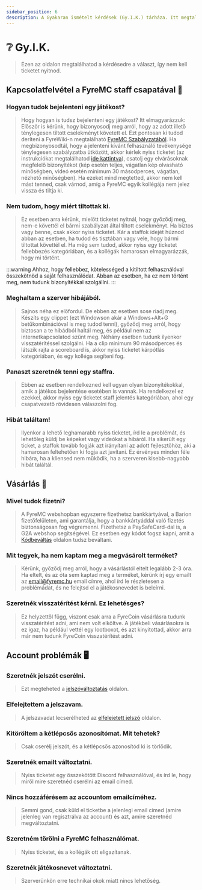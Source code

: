 ```yaml
---
sidebar_position: 6
description: A Gyakaran ismételt kérdések (Gy.I.K.) tárháza. Itt megtalálhatod a kérdésedre a választ.
---
```


# ❔ Gy.I.K.

>Ezen az oldalon megtalálhatod a kérdésedre a választ, így nem kell ticketet nyitnod.

## Kapcsolatfelvétel a FyreMC staff csapatával 👮

### Hogyan tudok bejelenteni egy játékost?
>Hogy hogyan is tudsz bejelenteni egy játékost? Itt elmagyarázzuk:
Először is kérünk, hogy bizonyosodj meg arról, hogy az adott illető ténylegesen tiltott cselekményt követett el. Ezt pontosan ki tudod deríteni a FyreWiki-n megtalálható [FyreMC Szabályzatából](https://wiki.fyremc.hu/docs/category/-szabályzat-használati-feltételek). Ha megbizonyosodtál, hogy a jelenteni kívánt felhasználó tevékenysége ténylegesen szabályzatba ütközött, akkor kérlek nyiss ticketet (az instrukciókat megtalálhatod [ide kattintva](https://wiki.fyremc.hu/docs/szerverleirasok/discord#segítségkérés-és-ticket)), csatolj egy elvárásoknak megfelelő bizonyítékot (kép esetén teljes, vágatlan kép olvasható minőségben, videó esetén minimum 30 másodperces, vágatlan, nézhető minőségben). Ha ezeket mind megtetted, akkor nem kell mást tenned, csak várnod, amíg a FyreMC egyik kollégája nem jelez vissza és tiltja ki.

### Nem tudom, hogy miért tiltottak ki.
>Ez esetben arra kérünk, mielőtt ticketet nyitnál, hogy győződj meg, nem-e követtél el bármi szabályzat által tiltott cselekményt. Ha biztos vagy benne, csak akkor nyiss ticketet. Kár a staffok idejét húznod abban az esetben, ha tudod és tisztában vagy vele, hogy bármi tiltottat követtél el. Ha még sem tudod, akkor nyiss egy ticketet fellebbezés kategóriában, és a kollégák hamarosan elmagyarázzák, hogy mi történt.

:::warning
Ahhoz, hogy fellebbez, kötelességed a kitiltott felhasználóval összekötnöd a saját felhasználódat. Abban az esetben, ha ez nem történt meg, nem tudunk bizonyítékkal szolgállni.
:::

### Meghaltam a szerver hibájából.
>Sajnos néha ez előfordul. De ebben az esetben sose riadj meg. Készíts egy clippet (ezt Windowson akár a Windows+Alt+G betűkombinációval is meg tudod tenni), győződj meg arról, hogy biztosan a te hibádból haltál meg, és például nem az internetkapcsolatod szűnt meg. Néhány esetben tudunk ilyenkor visszatérítéssel szolgálni. Ha a clip minimum 90 másodperces és látszik rajta a scoreboard is, akkor nyiss ticketet kárpótlás kategóriában, és egy kolléga segíteni fog.

### Panaszt szeretnék tenni egy staffra.
>Ebben az esetben rendelkezned kell ugyan olyan bizonyítékokkal, amik a játékos bejelentése esetében is vannak. Ha rendelkezel ez ezekkel, akkor nyiss egy ticketet staff jelentés kategóriában, ahol egy csapatvezető rövidesen válaszolni fog.

### Hibát találtam!
>Ilyenkor a lehető leghamarabb nyiss ticketet, írd le a problémát, és lehetőleg küldj be képeket vagy videókat a hibáról. Ha sikerült egy ticket, a staffok tovább fogják azt irányítani az adott fejlesztőhöz, aki a hamarosan feltehetően ki fogja azt javítani. Ez érvényes minden féle hibára, ha a kliensed nem működik, ha a szerveren kisebb-nagyobb hibát találtál.

## Vásárlás 🛒

### Mivel tudok fizetni?
>A FyreMC webshopban egyszerre fizethetsz bankkártyával, a Barion fizetőfelületen, ami garantálja, hogy a bankkártyáddal való fizetés biztonságosan fog végremenni. Fizethetsz a PaySafeCard-dal is, a G2A webshop segítségével. Ez esetben egy kódot fogsz kapni, amit a [Kódbeváltás](https://account.fyremc.hu/kodbevaltas) oldalon tudsz beváltani.

### Mit tegyek, ha nem kaptam meg a megvásárolt terméket?
>Kérünk, győződj meg arról, hogy a vásárlástól eltelt legalább 2-3 óra. Ha eltelt, és az óta sem kaptad meg a terméket, kérünk írj egy emailt az [email@fyremc.hu](email@fyremc.hu) email címre, ahol írd le részletesen a problémádat, és ne felejtsd el a játékosnevedet is beleírni.

### Szeretnék visszatérítést kérni. Ez lehetésges?
>Ez helyzettől függ, viszont csak arra a FyreCoin vásárlásra tudunk visszatérítést adni, ami nem volt elköltve. A játékbeli vásárlásokra is ez igaz, ha például vettél egy lootboxot, és azt kinyitottad, akkor arra már nem tudunk FyreCoin visszatérítést adni.

## Account problémák 🖥️

### Szeretnék jelszót cserélni.
>Ezt megteheted a [jelszóváltoztatás](https://account.fyremc.hu/jelszovaltoztatas) oldalon.

### Elfelejtettem a jelszavam.
>A jelszavadat lecserélheted az [elfelejetett jelszó](https://account.fyremc.hu/elfelejtett) oldalon.

### Kitöröltem a kétlépcsős azonosítómat. Mit tehetek?
>Csak cserélj jelszót, és a kétlépcsős azonosítód ki is törlődik.

### Szeretnék emailt változtatni.
>Nyiss ticketet egy összekötött Discord felhasználóval, és írd le, hogy miről mire szeretnéd cserélni az email címed.

### Nincs hozzáférésem az accountom emailcíméhez.
>Semmi gond, csak küld el ticketbe a jelenlegi email címed (amire jelenleg van regisztrálva az account) és azt, amire szeretnéd megváltoztatni.

### Szeretném törölni a FyreMC felhasználómat.
>Nyiss ticketet, és a kollégák ott eligazítanak.

### Szeretnék játékosnevet változtatni.
>Szerverünkön erre technikai okok miatt nincs lehetőség.